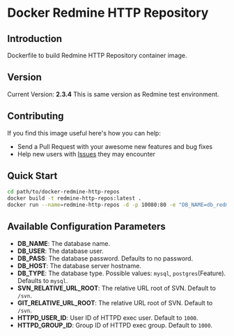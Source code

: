 # Docker Redmine HTTP Repository

## Introduction

Dockerfile to build Redmine HTTP Repository container image.

## Version

Current Version: **2.3.4**
This is same version as Redmine test environment.

## Contributing

If you find this image useful here's how you can help:

- Send a Pull Request with your awesome new features and bug fixes
- Help new users with [Issues](https://github.com/k-muramatsu/docker-redmine-http-repos) they may encounter

## Quick Start

```bash
cd path/to/docker-redmine-http-repos
docker build -t redmine-http-repos:latest .
docker run --name=redmine-http-repos -d -p 10080:80 -e "DB_NAME=db_redmine" -e "DB_USER=user_redmine" -e "DB_PASS=pass_redmine" -e "DB_HOST=server" -v /var/repos/svn:/var/repos/svn -v /var/repos/git docker-http-repos:latest
```

## Available Configuration Parameters

- **DB_NAME**: The database name.
- **DB_USER**: The database user.
- **DB_PASS**: The database password. Defaults to no password.
- **DB_HOST**: The database server hostname.
- **DB_TYPE**: The database type. Possible values: `mysql`, `postgres`(Feature). Defaults to `mysql`.
- **SVN_RELATIVE_URL_ROOT**: The relative URL root of SVN. Default to `/svn`.
- **GIT_RELATIVE_URL_ROOT**: The relative URL root of SVN. Default to `/svn`.
- **HTTPD_USER_ID**: User ID of HTTPD exec user. Default to `1000`.
- **HTTPD_GROUP_ID**: Group ID of HTTPD exec group. Default to `1000`.